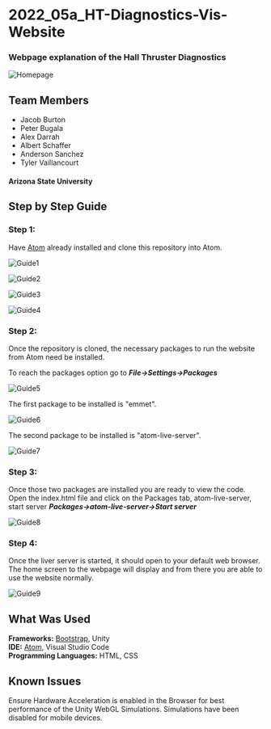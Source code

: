 # 2022_05a_HT-Diagnostics-Vis-Website

### Webpage explanation of the Hall Thruster Diagnostics

![Homepage](img/HomepageScreenshot.png)

## Team Members
* Jacob Burton
* Peter Bugala
* Alex Darrah
* Albert Schaffer
* Anderson Sanchez
* Tyler Vaillancourt

#### Arizona State University

## Step by Step Guide
### Step 1:
Have [Atom](https://atom.io/) already installed and clone this repository into Atom.

![Guide1](img/GuideScreenshots/1.png)

![Guide2](img/GuideScreenshots/2.png)

![Guide3](img/GuideScreenshots/3.png)

![Guide4](img/GuideScreenshots/4.png)

### Step 2:
Once the repository is cloned, the necessary packages to run the website from Atom need be installed.

To reach the packages option go to ***File->Settings->Packages***

![Guide5](img/GuideScreenshots/5.png)

The first package to be installed is "emmet".

![Guide6](img/GuideScreenshots/6.png)

The second package to be installed is "atom-live-server".

![Guide7](img/GuideScreenshots/7.png)

### Step 3:
Once those two packages are installed you are ready to view the code.
Open the index.html file and click on the Packages tab, atom-live-server, start server
***Packages->atom-live-server->Start server***

![Guide8](img/GuideScreenshots/8.png)

### Step 4:
Once the liver server is started, it should open to your default web browser. The home screen to the webpage will display and from there you are able to use the website normally.

![Guide9](img/GuideScreenshots/9.png)

## What Was Used
**Frameworks:** [Bootstrap](https://getbootstrap.com/docs/5.1/getting-started/introduction/), Unity <br />
**IDE:** [Atom](https://atom.io/), Visual Studio Code <br />
**Programming Languages:** HTML, CSS <br />

## Known Issues
Ensure Hardware Acceleration is enabled in the Browser for best performance of the Unity WebGL Simulations.
Simulations have been disabled for mobile devices.
